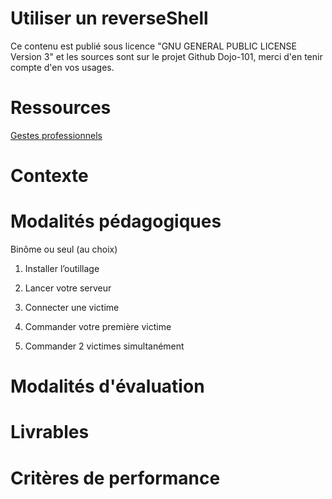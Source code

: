 # Utiliser un reverseShell


Ce contenu est publié sous licence "GNU GENERAL PUBLIC LICENSE Version 3" et les sources sont sur le projet Github Dojo-101, merci d'en tenir compte d'en vos usages.

# Ressources

[Gestes professionnels](https://github.com/Aif4thah/Dojo-101)

# Contexte


# Modalités pédagogiques

Binôme ou seul (au choix)


1. Installer l’outillage

2. Lancer votre serveur

3. Connecter une victime

4. Commander votre première victime

5. Commander 2 victimes simultanément


# Modalités d'évaluation


# Livrables


# Critères de performance

